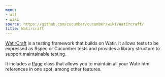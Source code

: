 ```yaml
---
menu:
- all
- wiki
source: https://github.com/cucumber/cucumber/wiki/Watircraft/
title: Watircraft
---
```


[WatirCraft](http://wiki.github.com/bret/watircraft) is a testing framework that
builds on Watir. It allows tests to be expressed as Rspec or Cucumber tests and
provides a library structure to support maintainable testing.

It includes a [Page](http://wiki.github.com/bret/watircraft/pages) class that
allows you to maintain all your Watir html references in one spot, among other
features.
